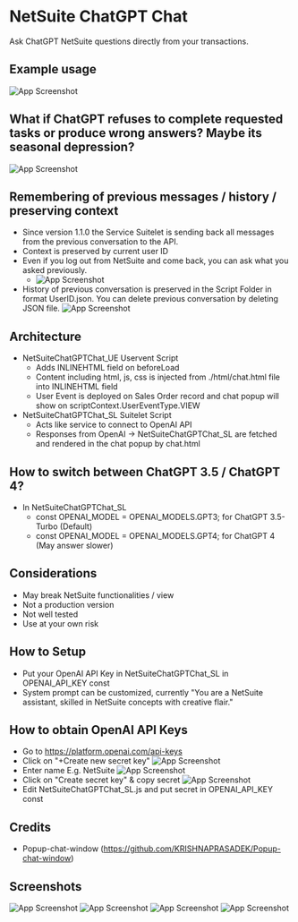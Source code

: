 # NetSuite ChatGPT Chat
Ask ChatGPT NetSuite questions directly from your transactions.

## Example usage
![App Screenshot](screenshots/screenshot8.gif)

## What if ChatGPT refuses to complete requested tasks or produce wrong answers? Maybe its seasonal depression?
![App Screenshot](screenshots/screenshot9.jpg)

## Remembering of previous messages / history / preserving context 
- Since version 1.1.0 the Service Suitelet is sending back all messages from the previous conversation to the API.
- Context is preserved by current user ID
- Even if you log out from NetSuite and come back, you can ask what you asked previously.
  - ![App Screenshot](screenshots/screenshot10.png)
- History of previous conversation is preserved in the Script Folder in format UserID.json. You can delete previous conversation by deleting JSON file.
![App Screenshot](screenshots/screenshot11.png)

## Architecture
- NetSuiteChatGPTChat_UE Uservent Script
  - Adds INLINEHTML field on beforeLoad
  - Content including html, js, css is injected from ./html/chat.html file into INLINEHTML field
  - User Event is deployed on Sales Order record and chat popup will show on scriptContext.UserEventType.VIEW
- NetSuiteChatGPTChat_SL Suitelet Script
  - Acts like service to connect to OpenAI API
  - Responses from OpenAI -> NetSuiteChatGPTChat_SL are fetched and rendered in the chat popup by chat.html

## How to switch between ChatGPT 3.5 / ChatGPT 4?
- In NetSuiteChatGPTChat_SL
  - const OPENAI_MODEL = OPENAI_MODELS.GPT3; for ChatGPT 3.5-Turbo (Default)
  - const OPENAI_MODEL = OPENAI_MODELS.GPT4; for ChatGPT 4 (May answer slower)

## Considerations
- May break NetSuite functionalities / view
- Not a production version
- Not well tested
- Use at your own risk

## How to Setup
- Put your OpenAI API Key in NetSuiteChatGPTChat_SL in OPENAI_API_KEY const
- System prompt can be customized, currently "You are a NetSuite assistant, skilled in NetSuite concepts with creative flair."

## How to obtain OpenAI API Keys
- Go to https://platform.openai.com/api-keys
- Click on "+Create new secret key"
![App Screenshot](screenshots/screenshot5.png)
- Enter name E.g. NetSuite
![App Screenshot](screenshots/screenshot6.png)
- Click on "Create secret key" & copy secret
![App Screenshot](screenshots/screenshot7.png)
- Edit NetSuiteChatGPTChat_SL.js and put secret in OPENAI_API_KEY const

## Credits
- Popup-chat-window (https://github.com/KRISHNAPRASADEK/Popup-chat-window)

## Screenshots
![App Screenshot](screenshots/screenshot4.png)
![App Screenshot](screenshots/screenshot1.png)
![App Screenshot](screenshots/screenshot3.png)
![App Screenshot](screenshots/screenshot2.png)
